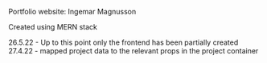 Portfolio website: Ingemar Magnusson

Created using MERN stack

26.5.22 - Up to this point only the frontend has been partially created
27.4.22 - mapped project data to the relevant props in the project container